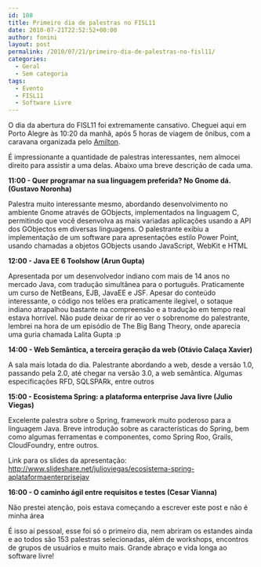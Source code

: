 ```yaml
---
id: 108
title: Primeiro dia de palestras no FISL11
date: 2010-07-21T22:52:52+00:00
author: fonini
layout: post
permalink: /2010/07/21/primeiro-dia-de-palestras-no-fisl11/
categories:
  - Geral
  - Sem categoria
tags:
  - Evento
  - FISL11
  - Software Livre
---
```

O dia da abertura do FISL11 foi extremamente cansativo. Cheguei aqui em Porto Alegre às 10:20 da manhã, após 5 horas de viagem de ônibus, com a caravana organizada pelo <a href="http://www.infosoft.inf.br" rel="externo nofollow">Amilton</a>.

É impressionante a quantidade de palestras interessantes, nem almocei direito para assistir a uma delas. Abaixo uma breve descrição de cada uma.

**11:00 - Quer programar na sua linguagem preferida? No Gnome dá. (Gustavo Noronha)**

Palestra muito interessante mesmo, abordando desenvolvimento no ambiente Gnome através de GObjects, implementados na linguagem C, permitindo que você desenvolva as mais variadas aplicações usando a API dos GObjectos em diversas linguagens. O palestrante exibiu a implementação de um software para apresentações estilo Power Point, usando chamadas a objetos GObjects usando JavaScript, WebKit e HTML 

**12:00 - Java EE 6 Toolshow (Arun Gupta)**

Apresentada por um desenvolvedor indiano com mais de 14 anos no mercado Java, com tradução simultânea para o português. Praticamente um curso de NetBeans, EJB, JavaEE e JSF. Apesar do conteúdo interessante, o código nos telões era praticamente ilegível, o sotaque indiano atrapalhou bastante na compreensão e a tradução em tempo real estava horrível. Não pude deixar de rir ao ver o sobrenome do palestrante, lembrei na hora de um episódio de The Big Bang Theory, onde aparecia uma guria chamada Lalita Gupta :p 

**14:00 - Web Semântica, a terceira geração da web (Otávio Calaça Xavier)**

A sala mais lotada do dia. Palestrante abordando a web, desde a versão 1.0, passando pela 2.0, até chegar na versão 3.0, a web semântica. Algumas especificações RFD, SQLSPARk, entre outros 

**15:00 - Ecosistema Spring: a plataforma enterprise Java livre (Julio Viegas)**

Excelente palestra sobre o Spring, framework muito poderoso para a linguagem Java. Breve introdução sobre as características do Spring, bem como algumas ferramentas e componentes, como Spring Roo, Grails, CloudFoundry, entre outros.
	  
Link para os slides da apresentação: <a href="http://www.slideshare.net/julioviegas/ecosistema-spring-aplataformaenterprisejav" rel="externo nofollow">http://www.slideshare.net/julioviegas/ecosistema-spring-aplataformaenterprisejav</a>

**16:00 - O caminho ágil entre requisitos e testes (Cesar Vianna)**

Não prestei atenção, pois estava começando a escrever este post e não é minha área 

É isso aí pessoal, esse foi só o primeiro dia, nem abriram os estandes ainda e ao todos são 153 palestras selecionadas, além de workshops, encontros de grupos de usuários e muito mais. Grande abraço e vida longa ao software livre!
